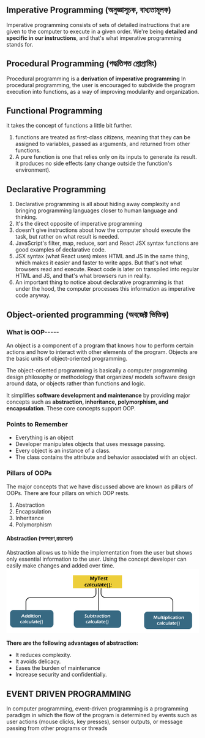 ## Imperative Programming (অনুজ্ঞাসূচক, বাধ্যতামূলক)

Imperative programming consists of sets of detailed instructions that are given to the computer to execute in a given order.
We're being <b>detailed and specific in our instructions</b>, and that's what imperative programming stands for.

## Procedural Programming (পদ্ধতিগত প্রোগ্রামিং)

Procedural programming is a <b>derivation of imperative programming</b>
In procedural programming, the user is encouraged to subdivide the program execution into functions, as a way of improving modularity and organization.

## Functional Programming

it takes the concept of functions a little bit further.

1. functions are treated as first-class citizens, meaning that they can be assigned to variables, passed as arguments, and returned from other functions.
2. A pure function is one that relies only on its inputs to generate its result. it produces no side effects (any change outside the function's environment).

## Declarative Programming

1. Declarative programming is all about hiding away complexity and bringing programming languages closer to human language and thinking.
2. It's the direct opposite of imperative programming
3. doesn't give instructions about how the computer should execute the task, but rather on what result is needed.
4. JavaScript's filter, map, reduce, sort and React JSX syntax functions are good examples of declarative code.
5. JSX syntax (what React uses) mixes HTML and JS in the same thing, which makes it easier and faster to write apps. But that's not what browsers read and execute. React code is later on transpiled into regular HTML and JS, and that's what browsers run in reality.
6. An important thing to notice about declarative programming is that under the hood, the computer processes this information as imperative code anyway.

## Object-oriented programming (অবজেক্ট ভিত্তিক)
### What is OOP-----
An object is a 
component of a program that knows how to perform certain actions and how 
to interact with other elements of the program. Objects are the basic units 
of object-oriented programming.

The object-oriented programming is basically a computer programming design philosophy or methodology that organizes/ models software design around data, or objects rather than functions and logic.

It simplifies <b>software development and maintenance</b> by providing major concepts such as **abstraction, inheritance, polymorphism, and encapsulation**. These core concepts support OOP.

### Points to Remember
- Everything is an object
- Developer manipulates objects that uses message passing.
- Every object is an instance of a class.
- The class contains the attribute and behavior associated with an object.

### Pillars of OOPs
The major concepts that we have discussed above are known as pillars of OOPs. There are four pillars on which OOP rests.

1. Abstraction
2. Encapsulation
3. Inheritance
4. Polymorphism

#### Abstraction (অপসারণ,প্রত্যাহরণ)
Abstraction allows us to hide the implementation from the user but shows only essential information to the user. Using the concept developer can easily make changes and added over time.
<img src="./images/abstraction.png"/>

**There are the following advantages of abstraction:**
- It reduces complexity.
- It avoids delicacy.
- Eases the burden of maintenance
- Increase security and confidentially.








## EVENT DRIVEN PROGRAMMING

In computer programming, event-driven programming is a programming paradigm
in which the flow of the program is determined by events such as user actions
(mouse clicks, key presses), sensor outputs, or message passing from other
programs or threads

